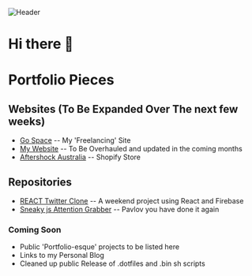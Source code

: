 ![Header](https://media.giphy.com/media/FqdGGgugkC4Xm/giphy.gif)
# Hi there 👋


# Portfolio Pieces

## Websites (To Be Expanded Over The next few weeks)
- [Go Space](https://www.gospace.com.au) -- My 'Freelancing' Site
- [My Website](www.hamish-fleming.com)  -- To Be Overhauled and updated in the coming months
- [Aftershock Australia](rts.aftershockpc.com.au) -- Shopify Store

## Repositories
- [REACT Twitter Clone](https://github.com/HamishFleming/Twitter-Clone-Portfolio-Piece)  -- A weekend project using React and Firebase
- [Sneaky js Attention Grabber](https://github.com/HamishFleming/Second-Favourite-Icon) -- Pavlov you  have done it again 


### Coming Soon
- Public 'Portfolio-esque' projects to be listed here
- Links to my Personal Blog
- Cleaned up public Release of .dotfiles and .bin sh scripts






<!--
**HamishFleming/HamishFleming** is a ✨ _special_ ✨ repository because its `README.md` (this file) appears on your GitHub profile.

Here are some ideas to get you started:

- 🔭 I’m currently working on ...
- 🌱 I’m currently learning ...
- 👯 I’m looking to collaborate on ...
- 🤔 I’m looking for help with ...
- 💬 Ask me about ...
- 📫 How to reach me: ...
- 😄 Pronouns: ...
- ⚡ Fun fact: ...
-->
